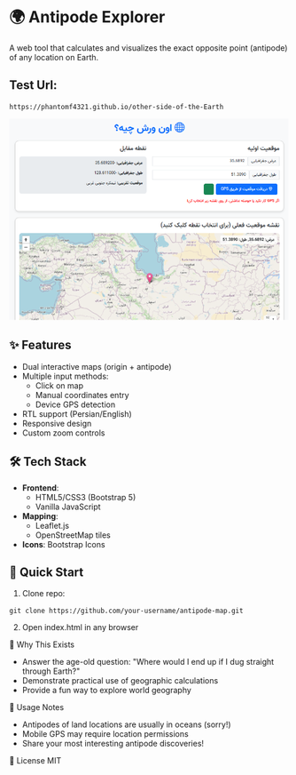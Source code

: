 # 🌍 Antipode Explorer 

A web tool that calculates and visualizes the exact opposite point (antipode) of any location on Earth.

## Test Url:
```
https://phantomf4321.github.io/other-side-of-the-Earth
```

![App Screenshot](screenshot.png)

## ✨ Features
- Dual interactive maps (origin + antipode)
- Multiple input methods:
  - Click on map
  - Manual coordinates entry
  - Device GPS detection
- RTL support (Persian/English)
- Responsive design
- Custom zoom controls

## 🛠️ Tech Stack
- **Frontend**: 
  - HTML5/CSS3 (Bootstrap 5)
  - Vanilla JavaScript
- **Mapping**:
  - Leaflet.js
  - OpenStreetMap tiles
- **Icons**: Bootstrap Icons

## 🚀 Quick Start
1. Clone repo:
```
git clone https://github.com/your-username/antipode-map.git
```
2. Open index.html in any browser

🌟 Why This Exists
- Answer the age-old question: "Where would I end up if I dug straight through Earth?"
- Demonstrate practical use of geographic calculations
- Provide a fun way to explore world geography

📝 Usage Notes
- Antipodes of land locations are usually in oceans (sorry!)
- Mobile GPS may require location permissions
- Share your most interesting antipode discoveries!

📜 License
MIT
